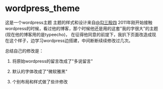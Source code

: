 wordpress_theme
===============

这是一个wordpress主题 主题的样式和设计来自[@勾三股四](http://weibo.com/u/1712131295?topnav=1&wvr=6&topsug=1)
2011年刚开始接触wordpress的时候，看过他的博客，那个时候他还是用的这套"我的字很大"的主题(现在他的博客用的是typeecho)，
在征得他同意的前提下，我扒下页面改造成现在这个样子，边学习wordpress边搭建，中间断断续续修改过几次。

总结自己的修改是：

1. 将原始wordpress的留言改成了"多说留言"

2. 默认的字体改成了"微软雅黑"

3. 个别布局和样式做了些许修改


